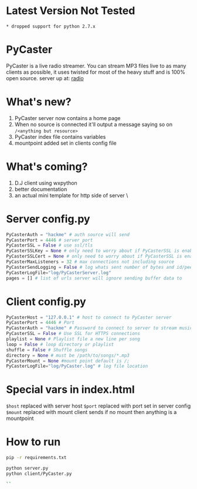 # Latest Version Not Tested
    * dropped support for python 2.7.x
# PyCaster
PyCaster is a live radio streamer. You can stream MP3 files live to as many clients as possible, it uses twisted for most of the heavy stuff and is 100% open source.
server up at: [radio](http://otku.ga:4446/)

# What's new?
1. PyCaster server now contains a home page
2. When no source is connected it'll output a message saying so on `/<anything but resource>`
3. PyCaster index file contains variables
4. mountpoint added set in clients config file

# What's coming?

1. D.J client using wxpython
2. better documentation
3. an actual mini template for http side of server
\
# Server config.py

```python
PyCasterAuth = "hackme" # auth source will send
PyCasterPort = 4446 # server port
PyCasterSSL = False # use ssl/tls
PyCasterSSLKey = None # only need to worry about if PyCasterSSL is enabled
PyCasterSSLCert = None # only need to worry about if PyCasterSSL is enabled
PyCasterMaxListeners = 32 # max connections not including source
PyCasterSendLogging = False # log whats sent number of bytes and id/peer
PyCasterLogFile="log/PyCasterServer.log"
pages = [] # list of urls server will ignore sending buffer data to
```
# Client config.py
```python
PyCasterHost = "127.0.0.1" # host to connect to PyCaster server
PyCasterPort = 4446 # Port
PyCasterAuth = "hackme" # Password to connect to server to stream music
PyCasterSSL = False # Use SSL for HTTPS connections
playlist = None # Playlist file a new line per song
loop = False # loop directory or playlist
shuffle = False # Shuffle songs
directory = None # must be /path/to/songs/*.mp3
PyCasterMount = None #mount point default is /;
PyCasterLogFile="log/PyCaster.log" # log file location
```

# Special vars in index.html
`$host` replaced with server host
`$port` replaced with port set in server config
`$mount` replaced with mount client sends if no mount then anything is a mountpoint

# How to run 
```bash
pip -r requirements.txt

python server.py
python client/PyCaster.py

``
